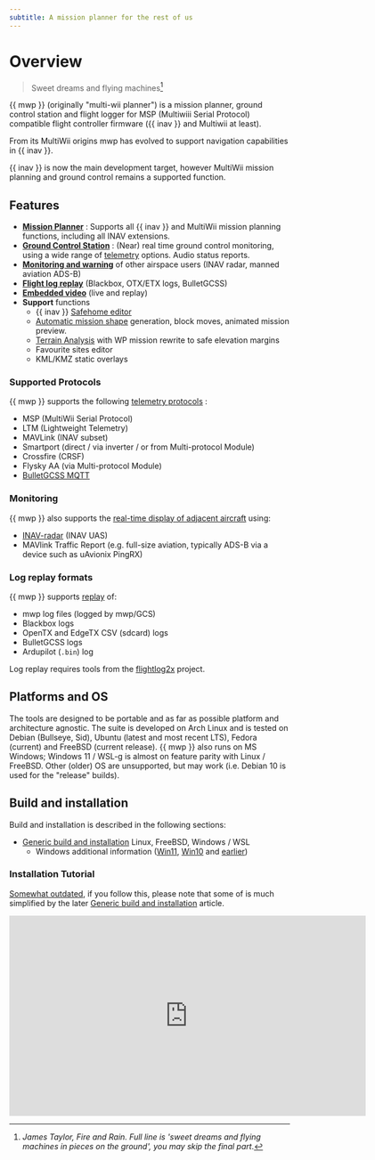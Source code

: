 ```yaml
---
subtitle: A mission planner for the rest of us
---
```


# Overview

> Sweet dreams and flying machines[^1]

[^1]: *James Taylor, Fire and Rain. Full line is 'sweet dreams and flying machines in pieces on the ground', you may skip the final part*.

{{ mwp }} (originally "multi-wii planner") is a mission planner, ground control station and flight logger for MSP (Multiwiii Serial Protocol) compatible flight controller firmware ({{ inav }} and Multiwii at least).

From its MultiWii origins mwp has evolved to support navigation capabilities in {{ inav }}.

{{ inav }} is now the main development target, however MultiWii mission planning and ground control remains a supported function.

## Features

* [**Mission Planner**](mission-editor.md) : Supports all {{ inav }} and MultiWii mission planning functions, including all INAV extensions.
* [**Ground Control Station**](gcs-features.md) : (Near) real time ground control monitoring, using a wide range of [telemetry](#supported-protocols) options. Audio status reports.
* [**Monitoring and warning**](mwp-Radar-View.md) of other airspace users (INAV radar, manned aviation ADS-B)
* [**Flight log replay**](replay-tools.md)  (Blackbox, OTX/ETX logs, BulletGCSS)
* [**Embedded video**](mwp_video_player.md) (live and replay)
* **Support** functions
    * {{ inav }} [Safehome editor](mwp-safehomes-editor.md)
    * [Automatic mission shape](mission-editor.md#add-shape) generation, block moves, animated mission preview.
    * [Terrain Analysis](Mission-Elevation-Plot-and-Terrain-Analysis.md) with WP mission rewrite to safe elevation margins
    * Favourite sites editor
    * KML/KMZ static overlays

### Supported Protocols

{{ mwp }} supports the following [telemetry protocols](mwp-multi-procotol.md) :

* MSP (MultiWii Serial Protocol)
* LTM (Lightweight Telemetry)
* MAVLink (INAV subset)
* Smartport (direct /  via inverter / or from Multi-protocol Module)
* Crossfire (CRSF)
* Flysky AA (via Multi-protocol Module)
* [BulletGCSS MQTT](https://github.com/stronnag/mwptools/wiki/mqtt---bulletgcss-telemetry)

### Monitoring

{{ mwp }} also supports the [real-time display of adjacent aircraft](mwp-Radar-View.md) using:

* [INAV-radar](https://github.com/OlivierC-FR/ESP32-INAV-Radar/) (INAV UAS)
* MAVlink Traffic Report (e.g. full-size aviation, typically ADS-B via a device such as uAvionix PingRX)

### Log replay formats

{{ mwp }} supports [replay](replay-tools.md) of:

* mwp log files (logged by mwp/GCS)
* Blackbox logs
* OpenTX and EdgeTX CSV (sdcard) logs
* BulletGCSS logs
* Ardupilot (`.bin`) log

Log replay requires tools from the [flightlog2x](https://github.com/stronnag/bbl2kml) project.

## Platforms and OS

The tools are designed to be portable and as far as possible platform and architecture agnostic. The suite is developed on Arch Linux and is tested on Debian (Bullseye, Sid), Ubuntu (latest and most recent LTS), Fedora (current)  and FreeBSD (current release). {{ mwp }} also runs on MS Windows; Windows 11 / WSL-g is almost on feature parity with Linux / FreeBSD. Other (older) OS are unsupported, but may work (i.e. Debian 10 is used for the "release" builds).

## Build and installation

Build and installation is described in the following sections:

* [Generic build and installation](Building-with-meson-and-ninja.md) Linux, FreeBSD, Windows / WSL
    * Windows additional information ([Win11](mwp-in-Windows-11---WSL-G.md), [Win10](https://github.com/stronnag/mwptools/wiki/mwp-in-WSL) and [earlier](https://github.com/stronnag/mwptools/wiki/mwp-on-cygwin))

### Installation Tutorial

[Somewhat outdated](https://vimeo.com/256052320), if you follow this, please note that some of is much simplified by the later  [Generic build and installation](Building-with-meson-and-ninja.md) article.

<iframe src="https://player.vimeo.com/video/256052320?h=83d47b048d"  width="640" height="360" frameborder="0" allow="autoplay; fullscreen;  picture-in-picture" allowfullscreen></iframe>
